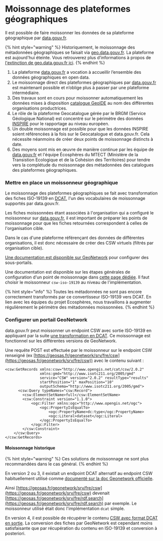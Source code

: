 # Moissonnage des plateformes géographiques

Il est possible de faire moissonner les données de sa plateforme géographique par [data.gouv.fr](https://www.data.gouv.fr/).

{% hint style="warning" %}
Historiquement, le moissonnage des métadonnées géographiques se faisait via [geo.data.gouv.fr](https://geo.data.gouv.fr/). La plateforme est aujourd'hui éteinte. Vous retrouverez plus d’informations à propos de [l'extinction de geo.data.gouv.fr ici](https://www.data.gouv.fr/fr/posts/extinction-de-geo-data-gouv-fr/).
{% endhint %}

1. La plateforme [data.gouv.fr](https://www.data.gouv.fr/fr/posts/extinction-de-geo-data-gouv-fr/www.data.gouv.fr) a vocation à accueillir l’ensemble des données géographiques en open data.
2. Le moissonnage direct des plateformes géographiques par [data.gouv.fr](https://www.data.gouv.fr/fr/posts/extinction-de-geo-data-gouv-fr/www.data.gouv.fr) est maintenant possible et n’oblige plus à passer par une plateforme intermédiaire.
3. Des travaux sont en cours pour moissonner automatiquement les données mises à disposition  [catalogue GeoIDE](http://catalogue.geo-ide.developpement-durable.gouv.fr/catalogue/srv/fre/catalog.search#/home) au nom des différentes organisations productrices.
4. Le rôle de la plateforme Geocatalogue gérée par le BRGM (Service Géologique National) est concentré sur le périmètre des données [INSPIRE](https://knowledge-base.inspire.ec.europa.eu/index\_en) pour le rapportage au niveau européen.
5. Un double moissonnage est possible pour que les données INSPIRE soient référencées à la fois sur le Geocatalogue et data.gouv.fr. Cela nécessite néanmoins de créer deux points de moissonnage distincts à date.
6. Des moyens sont mis en œuvre de manière continue par les équipe de [data.gouv.fr](https://www.data.gouv.fr/fr/posts/extinction-de-geo-data-gouv-fr/www.data.gouv.fr) et l'équipe Écosphères du MTECT (Ministère de la Transistion Ecologique et de la Cohésion des Territoires) pour tendre vers la complétude du moissonnage des métadonnées des catalogues des plateformes géographiques.

### Mettre en place un moissonneur géographique

Le moissonnage des plateformes géographiques se fait avec transformation des fiches ISO-19139 en [DCAT](les-differents-types-de-moissonneurs.md#dcat), l'un des vocabulaires de moissonnage supportés par data.gouv.fr.

Les fiches moissonnées étant associées à l'organisation qui a configuré le moissonneur sur [data.gouv.fr](https://www.data.gouv.fr/), il est important de préparer les points de moissonnage pour que les fiches retournées correspondent à celles de l'organisation cible.

Dans le cas d'une plateforme référençant des données de différentes organisations, il est donc nécessaire de créer des CSW virtuels (filtrés par organisation cible).

[Une documentation est disponible sur GeoNetwork](https://geonetwork-opensource.org/manuals/3.12.x/fra/users/administrator-guide/configuring-the-catalog/portal-configuration.html#configuring-a-sub-portal) pour configurer des sous-portails.

Une documentation est disponible sur les étapes générales de configuration d'un point de moissonnage dans [cette page dédiée](mettre-en-place-un-moissonneur.md). Il faut choisir le moissonneur `csw-iso-19139` au niveau de l'implémentation.

{% hint style="info" %}
Toutes les métadonnées ne sont pas encore correctement transformés par ce convertisseur ISO-19139 vers DCAT. En lien avec les équipes du projet Ecosphères, nous travaillons à augmenter régulièrement le périmètre des métadonnées moissonnées.
{% endhint %}

### Configurer un portail GeoNetwork

data.gouv.fr peut moissonner un endpoint CSW avec sortie ISO-19139 en appliquant par la suite [une transformation en DCAT](https://github.com/SEMICeu/iso-19139-to-dcat-ap). Ce moissonnage est fonctionnel sur les différentes versions de GeoNetwork.

Une requête POST est effectuée par le moissonneur sur le endpoint CSW renseigné (ex [https://geosas.fr/geonetwork/srv/fre/csw](https://geosas.fr/geonetwork/srv/fre/csw)) avec le contenu suivant :

```
<csw:GetRecords xmlns:csw="http://www.opengis.net/cat/csw/2.0.2"
                xmlns:gmd="http://www.isotc211.org/2005/gmd"
                service="CSW" version="2.0.2" resultType="results"
                startPosition="1" maxPosition="10"
                outputSchema="http://www.isotc211.org/2005/gmd">
      <csw:Query typeNames="csw:Record">
        <csw:ElementSetName>full</csw:ElementSetName>
        <csw:Constraint version="1.1.0">
            <ogc:Filter xmlns:ogc="http://www.opengis.net/ogc">
                <ogc:PropertyIsEqualTo>
                    <ogc:PropertyName>dc:type</ogc:PropertyName>
                    <ogc:Literal>dataset</ogc:Literal>
                </ogc:PropertyIsEqualTo>
            </ogc:Filter>
        </csw:Constraint>
    </csw:Query>
</csw:GetRecords>
```

#### Moissonnage historique

{% hint style="warning" %}
Ces solutions de moissonnage ne sont plus recommandées dans le cas général.
{% endhint %}

En version 2 ou 3, il existait un endpoint DCAT alternatif au endpoint CSW habituellement utilisé comme [documenté sur la doc Geonetwork officielle](https://geonetwork-opensource.org/manuals/3.12.x/en/api/rdf-dcat.html).

Ainsi [https://geosas.fr/geonetwork/srv/fre/csw](https://geosas.fr/geonetwork/srv/fre/csw) devenait [https://geosas.fr/geonetwork/srv/fre/rdf.search](https://geosas.fr/geonetwork/srv/fre/rdf.search) par exemple. Le moissonneur utilisé était donc l'implémentation `dcat` simple.

En version 4, il est possible de récupérer le contenu [CSW avec format DCAT en sortie](https://github.com/geonetwork/core-geonetwork/wiki/DCAT-enhancements). La conversion des fiches par GeoNetwork est cependant moins satisfaisante que par récupération du contenu en ISO-19139 et conversion à posteriori.
